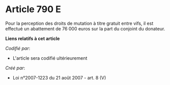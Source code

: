 # Article 790 E

Pour la perception des droits de mutation à titre gratuit entre vifs, il est effectué un abattement de 76 000 euros sur la
part du conjoint du donateur.

**Liens relatifs à cet article**

_Codifié par_:

  - L'article sera codifié ultérieurement

_Créé par_:

  - Loi n°2007-1223 du 21 août 2007 - art. 8 (V)
